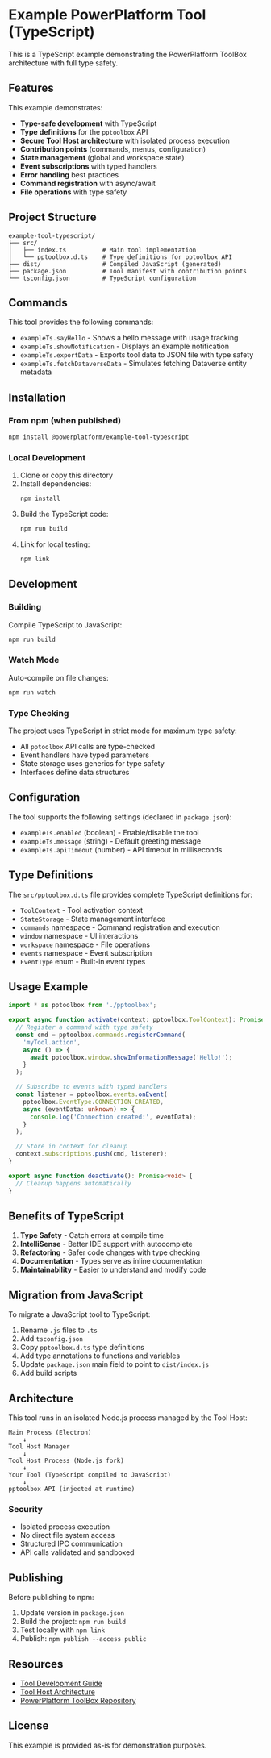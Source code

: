 # Example PowerPlatform Tool (TypeScript)

This is a TypeScript example demonstrating the PowerPlatform ToolBox architecture with full type safety.

## Features

This example demonstrates:

- **Type-safe development** with TypeScript
- **Type definitions** for the `pptoolbox` API
- **Secure Tool Host architecture** with isolated process execution
- **Contribution points** (commands, menus, configuration)
- **State management** (global and workspace state)
- **Event subscriptions** with typed handlers
- **Error handling** best practices
- **Command registration** with async/await
- **File operations** with type safety

## Project Structure

```
example-tool-typescript/
├── src/
│   ├── index.ts          # Main tool implementation
│   └── pptoolbox.d.ts    # Type definitions for pptoolbox API
├── dist/                 # Compiled JavaScript (generated)
├── package.json          # Tool manifest with contribution points
└── tsconfig.json         # TypeScript configuration
```

## Commands

This tool provides the following commands:

- `exampleTs.sayHello` - Shows a hello message with usage tracking
- `exampleTs.showNotification` - Displays an example notification
- `exampleTs.exportData` - Exports tool data to JSON file with type safety
- `exampleTs.fetchDataverseData` - Simulates fetching Dataverse entity metadata

## Installation

### From npm (when published)

```bash
npm install @powerplatform/example-tool-typescript
```

### Local Development

1. Clone or copy this directory
2. Install dependencies:
   ```bash
   npm install
   ```
3. Build the TypeScript code:
   ```bash
   npm run build
   ```
4. Link for local testing:
   ```bash
   npm link
   ```

## Development

### Building

Compile TypeScript to JavaScript:

```bash
npm run build
```

### Watch Mode

Auto-compile on file changes:

```bash
npm run watch
```

### Type Checking

The project uses TypeScript in strict mode for maximum type safety:

- All `pptoolbox` API calls are type-checked
- Event handlers have typed parameters
- State storage uses generics for type safety
- Interfaces define data structures

## Configuration

The tool supports the following settings (declared in `package.json`):

- `exampleTs.enabled` (boolean) - Enable/disable the tool
- `exampleTs.message` (string) - Default greeting message
- `exampleTs.apiTimeout` (number) - API timeout in milliseconds

## Type Definitions

The `src/pptoolbox.d.ts` file provides complete TypeScript definitions for:

- `ToolContext` - Tool activation context
- `StateStorage` - State management interface
- `commands` namespace - Command registration and execution
- `window` namespace - UI interactions
- `workspace` namespace - File operations
- `events` namespace - Event subscription
- `EventType` enum - Built-in event types

## Usage Example

```typescript
import * as pptoolbox from './pptoolbox';

export async function activate(context: pptoolbox.ToolContext): Promise<void> {
  // Register a command with type safety
  const cmd = pptoolbox.commands.registerCommand(
    'myTool.action',
    async () => {
      await pptoolbox.window.showInformationMessage('Hello!');
    }
  );

  // Subscribe to events with typed handlers
  const listener = pptoolbox.events.onEvent(
    pptoolbox.EventType.CONNECTION_CREATED,
    async (eventData: unknown) => {
      console.log('Connection created:', eventData);
    }
  );

  // Store in context for cleanup
  context.subscriptions.push(cmd, listener);
}

export async function deactivate(): Promise<void> {
  // Cleanup happens automatically
}
```

## Benefits of TypeScript

1. **Type Safety** - Catch errors at compile time
2. **IntelliSense** - Better IDE support with autocomplete
3. **Refactoring** - Safer code changes with type checking
4. **Documentation** - Types serve as inline documentation
5. **Maintainability** - Easier to understand and modify code

## Migration from JavaScript

To migrate a JavaScript tool to TypeScript:

1. Rename `.js` files to `.ts`
2. Add `tsconfig.json`
3. Copy `pptoolbox.d.ts` type definitions
4. Add type annotations to functions and variables
5. Update `package.json` main field to point to `dist/index.js`
6. Add build scripts

## Architecture

This tool runs in an isolated Node.js process managed by the Tool Host:

```
Main Process (Electron)
    ↓
Tool Host Manager
    ↓
Tool Host Process (Node.js fork)
    ↓
Your Tool (TypeScript compiled to JavaScript)
    ↓
pptoolbox API (injected at runtime)
```

### Security

- Isolated process execution
- No direct file system access
- Structured IPC communication
- API calls validated and sandboxed

## Publishing

Before publishing to npm:

1. Update version in `package.json`
2. Build the project: `npm run build`
3. Test locally with `npm link`
4. Publish: `npm publish --access public`

## Resources

- [Tool Development Guide](../../TOOL_DEVELOPMENT.md)
- [Tool Host Architecture](../../TOOL_HOST_ARCHITECTURE.md)
- [PowerPlatform ToolBox Repository](https://github.com/PowerPlatform-ToolBox/desktop-app)

## License

This example is provided as-is for demonstration purposes.

